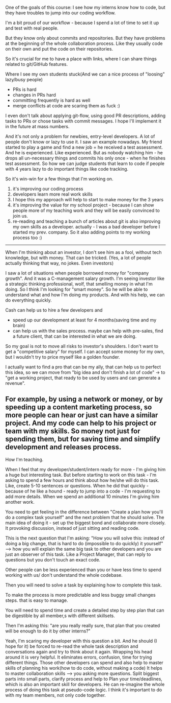 One of the goals of this course: I see how my interns know how to code, but they have troubles to jump into our coding workflow.

I'm a bit proud of our workflow - because I spend a lot of time to set it up and test with real people.

But they know only about commits and repositories. But they have problems at the beginning of the whole collaboration process. Like they usually code on their own and put the code on their repositories.

So it's crucial for me to have a place with links, where I can share things related to git/GitHub features.

Where I see my own students stuck(And we can a nice process of "loosing" lazy/busy people)
- PRs is hard
- changes in PRs hard
- committing frequently is hard as well
- merge conflicts at code are scaring them as fuck :)

I even don't talk about applying git-flow, using good PR descriptions, adding tasks to PRs or chose tasks with commit messages. I hope I'll implement it in the future at mass numbers.

And it's not only a problem for newbies, entry-level developers.
A lot of people don't know or lazy to use it. I saw an example nowadays. My friend started to play a game and find a new job = he received a test assessment. And he is experienced. Like experienced. But as nobody watching him - he drops all un-necessary things and commits his only once - when he finishes test assessment. So how we can judge students that learn to code if people with 4 years lazy to do important things like code tracking.

So it's win-win for a few things that I'm working on.
1) it's improving our coding process
2) developers learn more real work skills
3) I hope this my approach will help to start to make money for the 3 years
4) it's improving the value for my school project - because I can show people more of my teaching work and they will be easily convinced to join us.
5) re-reading and teaching a bunch of articles about git is also improving my own skills as a developer. actually - I was a bad developer before I started my prev. company. So it also adding points to my working process too :)
---

When I'm thinking about an investor, I don't see him as a fool, without tech knowledge, but with money. That can be tricked. (Yes, a lot of people actually thinking that way, no jokes. Even investors)

I saw a lot of situations when people borrowed money for "company growth". And it was a C-management salary growth. I'm seeing investor like a strategic thinking professional, wolf, that smelling money in what I'm doing. So I think I'm looking for "smart money". So he will be able to understand what and how I'm doing my products. And with his help, we can do everything quickly.

Cash can help us to hire a few developers and
- speed up our development at least for 4 months(saving time and my brain)
- can help us with the sales process. maybe can help with pre-sales, find a future client, that can be interested in what we are doing.

So my goal is not to move all risks to investor's shoulders.
I don't want to get a "competitive salary" for myself. I can accept some money for my own, but I wouldn't try to price myself like a golden founder.

I actually want to find a pro that can be my ally, that can help us to perfect this idea, so we can move from "big idea and don't finish a lot of code" -> to "get a working project, that ready to be used by users and can generate a revenue".

For example, by using a network or money, or by speeding up a content marketing process, so more people can hear or just can have a similar project. And my code can help to his project or team with my skills. So money not just for spending them, but for saving time and simplify development and releases process.
---------

How I'm teaching.

When I feel that my developer/student/intern ready for more - I'm giving him a huge but interesting task. But before starting to work on this task - I'm asking to spend a few hours and think about how he/she will do this task. Like, create 5-10 sentences or questions. When he did that quickly - because of he like a hound - ready to jump into a code - I'm requesting to add more details.
When we spend an additional 10 minutes I'm giving him another work.

You need to get feeling in the difference between "Create a plan how you'll do a complex task yourself" and the next problem that he should solve. The main idea of doing it - set up the biggest bond and collaborate more closely. It provoking discussion, instead of just sitting and reading code.

This is the next question that I'm asking:
"How you will solve this: instead of doing a big change, that is hard to do (impossible to do quickly) it yourself" --> how you will explain the same big task to other developers and you are just an observer of this task.
Like a Project Manager, that can reply to questions but you don't touch an exact code.

Other people can be less experienced than you or have less time to spend working with us/ don't understand the whole codebase.

Then you will need to solve a task by explaining how to complete this task.

To make the process is more predictable and less buggy small changes steps. that is easy to manage.

You will need to spend time and create a detailed step by step plan that can be digestible by all member,s with different skillsets.

Then I'm asking this: "are you really really sure, that plan that you created will be enough to do it by other interns?"

Yeah, I'm scaring my developer with this question a bit. And he should (I hope for it)
be forced to re-read the whole task description and conversations again and try to think about it again. Wrapping his head around it is very helpful.
It eliminates errors, confusion, time for trying different things. Those other developers can spend and also help to master skills of planning his work(how to do code, without making a code)
It helps to master collaboration skills --> you asking more questions. Split biggest parts into small parts, clarify process and help to Plan your time/deadlines, which is also an important skill for developers. He can re-imagine the whole process of doing this task at pseudo-code logic. I think it's important to do with my team members, not only code together.

